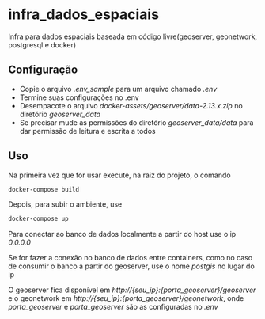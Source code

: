 # infra_dados_espaciais

Infra para dados espaciais baseada em código livre(geoserver, geonetwork, postgresql e docker)

## Configuração

- Copie o arquivo *.env_sample* para um arquivo chamado *.env*
- Termine suas configurações no .env
- Desempacote o arquivo *docker-assets/geoserver/data-2.13.x.zip* no diretório *geoserver_data*
- Se precisar mude as permissões do diretório *geoserver_data/data* para dar permissão de leitura e escrita a todos

## Uso

Na primeira vez que for usar execute, na raiz do projeto, o comando

```bash
docker-compose build
```

Depois, para subir o ambiente, use

```bash
docker-compose up
```

Para conectar ao banco de dados localmente a partir do host use o ip *0.0.0.0*

Se for fazer a conexão no banco de dados entre containers, como no caso de consumir o banco a partir do geoserver, use o nome *postgis* no lugar do ip

O geoserver fica disponível em *http://{seu_ip}:{porta_geoserver}/geoserver* e o geonetwork em *http://{seu_ip}:{porta_geoserver}/geonetwork*, onde *porta_geoserver* e *porta_geoserver* são as configuradas no *.env*
